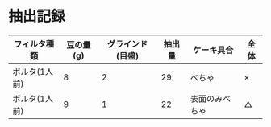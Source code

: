 # 抽出記録

フィルタ種類|豆の量(g)|グラインド(目盛)|抽出量|ケーキ具合|全体
-|-|-|-|-|-
ポルタ(1人前)|8|2|29|べちゃ|×
ポルタ(1人前)|9|1|22|表面のみべちゃ|△